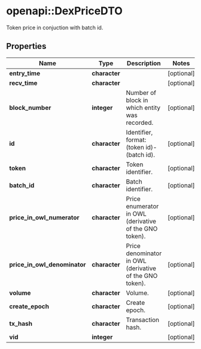 # openapi::DexPriceDTO

Token price in conjuction with batch id.

## Properties
Name | Type | Description | Notes
------------ | ------------- | ------------- | -------------
**entry_time** | **character** |  | [optional] 
**recv_time** | **character** |  | [optional] 
**block_number** | **integer** | Number of block in which entity was recorded. | [optional] 
**id** | **character** | Identifier, format: (token id)-(batch id). | [optional] 
**token** | **character** | Token identifier. | [optional] 
**batch_id** | **character** | Batch identifier. | [optional] 
**price_in_owl_numerator** | **character** | Price enumerator in OWL (derivative of the GNO token). | [optional] 
**price_in_owl_denominator** | **character** | Price denominator in OWL (derivative of the GNO token). | [optional] 
**volume** | **character** | Volume. | [optional] 
**create_epoch** | **character** | Create epoch. | [optional] 
**tx_hash** | **character** | Transaction hash. | [optional] 
**vid** | **integer** |  | [optional] 


